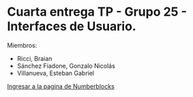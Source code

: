 # Cuarta entrega TP - Grupo 25 - Interfaces de Usuario.

Miembros:

- Ricci, Braian
- Sánchez Fiadone, Gonzalo Nicolás
- Villanueva, Esteban Gabriel

[Ingresar a la pagina de Numberblocks](https://braianricci.github.io/interfaces/tpe4/index.html)
